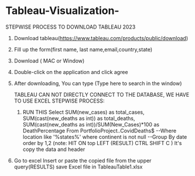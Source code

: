 # Tableau-Visualization-
STEPWISE PROCESS TO DOWNLOAD TABLEAU 2023
1. Download tableau(https://www.tableau.com/products/public/download)
2. Fill up the form(first name, last name,email,country,state)
3. Download ( MAC or Window)
4. Double-click on the application and click agree
5. After downloading, You can type (Type here to search in the window)

   TABLEAU CAN NOT DIRECTLY CONNECT TO THE DATABASE, WE HAVE TO USE EXCEL
   STEPWISE PROCESS:
   1. RUN THIS
       Select SUM(new_cases) as total_cases, SUM(cast(new_deaths as int)) as total_deaths, SUM(cast(new_deaths as int))/SUM(New_Cases)*100 as DeathPercentage
        From PortfolioProject..CovidDeaths$
      --Where location like '%states%'
        where continent is not null 
      --Group By date
      order by 1,2
(note: HIT ON top LEFT (RESULT) CTRL SHIFT C )
    It's copy the data and header
2. Go to excel
   Insert or paste the copied file from the upper query(RESULTS)
   save Excel file in TableauTable1.xlsx
   

